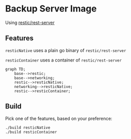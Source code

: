 # Backup Server Image

Using [restic/rest-server](https://github.com/restic/rest-server)

## Features

`resticNative` uses a plain go binary of `restic/rest-server`

`resticContainer` uses a container of `restic/rest-server`

```mermaid
graph TD;
    base-->restic;
    base-->networking;
    restic-->resticNative;
    networking-->resticNative;
    restic-->resticContainer;
```

## Build

Pick one of the features, based on your preference:

```
./build resticNative
./build resticContainer
```
